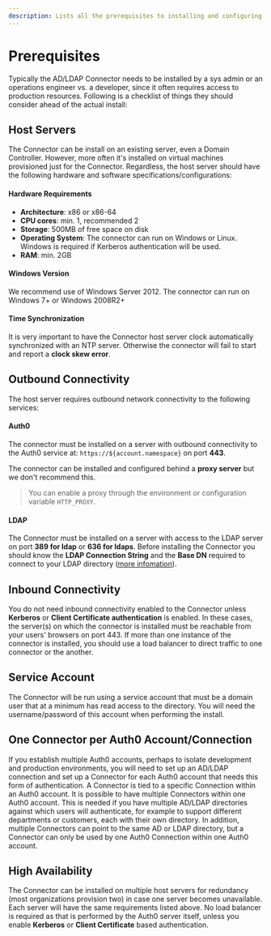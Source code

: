```yaml
---
description: Lists all the prerequisites to installing and configuring the connector.
---
```


# Prerequisites

Typically the AD/LDAP Connector needs to be installed by a sys admin or an operations engineer vs. a developer, since it often requires access to production resources. Following is a checklist of things they should consider ahead of the actual install:

## Host Servers

The Connector can be install on an existing server, even a Domain Controller. However, more often it's installed on virtual machines provisioned just for the Connector. Regardless, the host server should have the following hardware and software specifications/configurations:

#### Hardware Requirements

-  **Architecture**: x86 or x86-64
-  **CPU cores**: min. 1, recommended 2
-  **Storage**: 500MB of free space on disk
-  **Operating System**: The connector can run on Windows or Linux.  Windows is required if Kerberos authentication will be used.
-  **RAM**: min. 2GB

#### Windows Version

We recommend use of Windows Server 2012.
The connector can run on Windows 7+ or Windows 2008R2+ 

#### Time Synchronization

It is very important to have the Connector host server clock automatically synchronized with an NTP server. Otherwise the connector will fail to start and report a __clock skew error__.

## Outbound Connectivity

The host server requires outbound network connectivity to the following services:

#### Auth0

The connector must be installed on a server with outbound connectivity to the Auth0 service at:  `https://${account.namespace}` on port **443**.

The connector can be installed and configured behind a __proxy server__ but we don't recommend this.

> You can enable a proxy through the environment or configuration variable `HTTP_PROXY`.

#### LDAP

The Connector must be installed on a server with access to the LDAP server on port **389 for ldap** or **636 for ldaps**. Before installing the Connector you should know the **LDAP Connection String** and the **Base DN** required to connect to your LDAP directory ([more infomation](/connector/install#link-to-ldap)).

## Inbound Connectivity

You do not need inbound connectivity enabled to the Connector unless **Kerberos** or **Client Certificate authentication** is enabled. In these cases, the server(s) on which the connector is installed must be reachable from your users' browsers on port 443. If more than one instance of the connector is installed, you should use a load balancer to direct traffic to one connector or the another.

## Service Account

The Connector will be run using a service account that must be a domain user that at a minimum has read access to the directory. You will need the username/password of this account when performing the install.

## One Connector per Auth0 Account/Connection

If you establish multiple Auth0 accounts, perhaps to isolate development and production environments, you will need to set up an AD/LDAP connection and set up a Connector for each Auth0 account that needs this form of authentication.  A Connector is tied to a specific Connection within an Auth0 account.  It is possible to have multiple Connectors within one Auth0 account.  This is needed if you have multiple AD/LDAP directories against which users will authenticate, for example to support different departments or customers, each with their own directory. In addition, multiple Connectors can point to the same AD or LDAP directory, but a Connector can only be used by one Auth0 Connection within one Auth0 account.

## High Availability

The Connector can be installed on multiple host servers for redundancy (most organizations provision two) in case one server becomes unavailable. Each server will have the same requirements listed above. No load balancer is required as that is performed by the Auth0 server itself, unless you enable __Kerberos__ or __Client Certificate__ based authentication.
